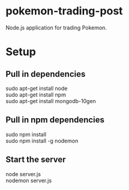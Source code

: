pokemon-trading-post
====================
Node.js application for trading Pokemon.  

Setup
=====
## Pull in dependencies
sudo apt-get install node  
sudo apt-get install npm  
sudo apt-get install mongodb-10gen  

## Pull in npm dependencies
sudo npm install  
sudo npm install -g nodemon  

## Start the server
node server.js  
nodemon server.js  
